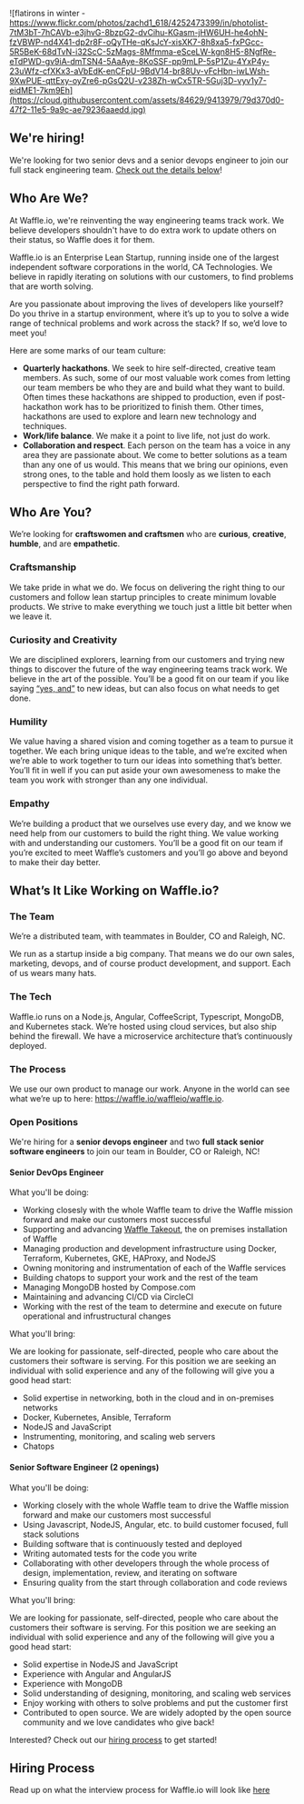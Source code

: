 ![flatirons in winter - https://www.flickr.com/photos/zachd1_618/4252473399/in/photolist-7tM3bT-7hCAVb-e3jhvG-8bzpG2-dvCihu-KGasm-jHW6UH-he4ohN-fzVBWP-nd4X41-dp2r8F-oQyTHe-qKsJcY-xisXK7-8h8xa5-fxPGcc-5R5BeK-68dTvN-i32ScC-5zMags-8Mfmma-eSceLW-kgn8H5-8NgfRe-eTdPWD-gv9iA-dmTSN4-5AaAye-8KoSSF-pp9mLP-5sP1Zu-4YxP4y-23uWfz-cfXKx3-aVbEdK-enCFpU-9BdV14-br88Uv-vFcHbn-iwLWsh-9XwPUE-qttExy-oyZre6-pGsQ2U-v238Zh-wCx5TR-5Guj3D-vyv1y7-eidME1-7km9Eh](https://cloud.githubusercontent.com/assets/84629/9413979/79d370d0-47f2-11e5-9a9c-ae79236aaedd.jpg)

## We're hiring!
We're looking for two senior devs and a senior devops engineer to join our full stack engineering team. [Check out the details below](#open-positions)!

## Who Are We?

At Waffle.io, we're reinventing the way engineering teams track work. We believe developers shouldn't have to do extra work to update others on their status, so Waffle does it for them.

Waffle.io is an Enterprise Lean Startup, running inside one of the largest independent software corporations in the world, CA Technologies. We believe in rapidly iterating on solutions with our customers, to find problems that are worth solving.

Are you passionate about improving the lives of developers like yourself? Do you thrive in a startup environment, where it’s up to you to solve a wide range of technical problems and work across the stack? If so, we’d love to meet you!

Here are some marks of our team culture:
- **Quarterly hackathons**. We seek to hire self-directed, creative team members. As such, some of our most valuable work comes from letting our team members be who they are and build what they want to build. Often times these hackathons are shipped to production, even if post-hackathon work has to be prioritized to finish them. Other times, hackathons are used to explore and learn new technology and techniques.
- **Work/life balance**. We make it a point to live life, not just do work.
- **Collaboration and respect**. Each person on the team has a voice in any area they are passionate about. We come to better solutions as a team than any one of us would. This means that we bring our opinions, even strong ones, to the table and hold them loosly as we listen to each perspective to find the right path forward.

## Who Are You?

We’re looking for **craftswomen and craftsmen** who are **curious**, **creative**, **humble**, and are **empathetic**.

### Craftsmanship

We take pride in what we do. We focus on delivering the right thing to our customers and follow lean startup principles to create minimum lovable products. We strive to make everything we touch just a little bit better when we leave it.

### Curiosity and Creativity

We are disciplined explorers, learning from our customers and trying new things to discover the future of the way engineering teams track work. We believe in the art of the possible. You’ll be a good fit on our team if you like saying [“yes, and”](https://en.wikipedia.org/wiki/%22Yes,_And%22_rule) to new ideas, but can also focus on what needs to get done.

### Humility

We value having a shared vision and coming together as a team to pursue it together. We each bring unique ideas to the table, and we’re excited when we’re able to work together to turn our ideas into something that’s better. You’ll fit in well if you can put aside your own awesomeness to make the team you work with stronger than any one individual.

### Empathy

We’re building a product that we ourselves use every day, and we know we need help from our customers to build the right thing. We value working with and understanding our customers. You’ll be a good fit on our team if you’re excited to meet Waffle’s customers and you’ll go above and beyond to make their day better.

## What’s It Like Working on Waffle.io?

### The Team

We’re a distributed team, with teammates in Boulder, CO and Raleigh, NC.

We run as a startup inside a big company. That means we do our own sales, marketing, devops, and of course product development, and support. Each of us wears many hats.

### The Tech

Waffle.io runs on a Node.js, Angular, CoffeeScript, Typescript, MongoDB, and Kubernetes stack. We’re hosted using cloud services, but also ship behind the firewall. We have a microservice architecture that’s continuously deployed.

### The Process

We use our own product to manage our work. Anyone in the world can see what we’re up to here: https://waffle.io/waffleio/waffle.io.

### Open Positions

We're hiring for a **senior devops engineer** and two **full stack senior software engineers** to join our team in Boulder, CO or Raleigh, NC!

#### Senior DevOps Engineer
What you'll be doing:
- Working closesly with the whole Waffle team to drive the Waffle mission forward and make our customers most successful
- Supporting and advancing [Waffle Takeout](https://takeout.waffle.io), the on premises installation of Waffle
- Managing production and development infrastructure using Docker, Terraform, Kubernetes, GKE, HAProxy, and NodeJS
- Owning monitoring and instrumentation of each of the Waffle services
- Building chatops to support your work and the rest of the team
- Managing MongoDB hosted by Compose.com
- Maintaining and advancing CI/CD via CircleCI
- Working with the rest of the team to determine and execute on future operational and infrustructural changes

What you'll bring:

We are looking for passionate, self-directed, people who care about the customers their software is serving. For this position we are seeking an individual with solid experience and any of the following will give you a good head start:
- Solid expertise in networking, both in the cloud and in on-premises networks
- Docker, Kubernetes, Ansible, Terraform
- NodeJS and JavaScript
- Instrumenting, monitoring, and scaling web servers
- Chatops

#### Senior Software Engineer (2 openings)
What you'll be doing:
- Working closely with the whole Waffle team to drive the Waffle mission forward and make our customers most successful
- Using Javascript, NodeJS, Angular, etc. to build customer focused, full stack solutions
- Building software that is continuously tested and deployed
- Writing automated tests for the code you write
- Collaborating with other developers through the whole process of design, implementation, review, and iterating on software
- Ensuring quality from the start through collaboration and code reviews

What you'll bring:

We are looking for passionate, self-directed, people who care about the customers their software is serving. For this position we are seeking an individual with solid experience and any of the following will give you a good head start:
- Solid expertise in NodeJS and JavaScript
- Experience with Angular and AngularJS
- Experience with MongoDB
- Solid understanding of designing, monitoring, and scaling web services
- Enjoy working with others to solve problems and put the customer first
- Contributed to open source. We are widely adopted by the open source community and we love candidates who give back!

Interested? Check out our [hiring process](HIRING_PROCESS.md) to get started!

## Hiring Process

Read up on what the interview process for Waffle.io will look like
[here](HIRING_PROCESS.md)
